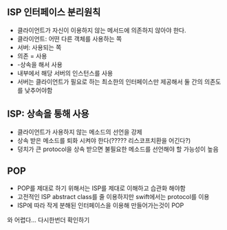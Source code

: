 
## ISP 인터페이스 분리원칙
- 클라이언트가 자신이 이용하지 않는 메서드에 의존하지 않아야 한다.
- 클라이언트: 어떤 다른 객체를 사용하는 쪽
- 서버: 사용되는 쪽
- 의존 = 사용
- -상속을 해서 사용
- 내부에서 해당 서버의 인스턴스를 사용
- 서버는 클라이언트가 필요로 하는 최소한의 인터페이스만 제공해서 둘 간의 의존도를 낮추어야함

## ISP: 상속을 통해 사용
- 클라이언트가 사용하지 않는 메소드의 선언을 강제
- 상속 받은 메소드를 퇴화 시켜야 한다(????? 리스코프치환을 어긴다?)
- 덩치가 큰 protocol을 상속 받으면 불필요한 메소드를 선언해야 할 가능성이 높음

## POP
- POP를 제대로 하기 위해서는 ISP를 제대로 이해하고 습관화 해야함
- 고전적인 ISP abstract class를 줄 이용하지만 swift에서는 protocol를 이용
- ISP에 따라 작게 분해된 인터페이스을 이용해 만들어가는것이 POP

와 어렵다... 다시한번더 확인하기
